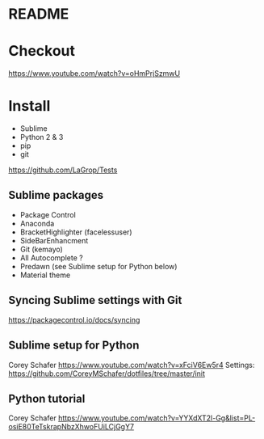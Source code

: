 # README

# Checkout
https://www.youtube.com/watch?v=oHmPrjSzmwU

# Install
- Sublime
- Python 2 & 3
- pip
- git

https://github.com/LaGrop/Tests


## Sublime packages
- Package Control
- Anaconda
- BracketHighlighter (facelessuser)
- SideBarEnhancment
- Git (kemayo)
- All Autocomplete ?
- Predawn (see Sublime setup for Python below)
- Material theme

## Syncing Sublime settings with Git
https://packagecontrol.io/docs/syncing

## Sublime setup for Python
Corey Schafer
https://www.youtube.com/watch?v=xFciV6Ew5r4
Settings:
https://github.com/CoreyMSchafer/dotfiles/tree/master/init

## Python tutorial
Corey Schafer
https://www.youtube.com/watch?v=YYXdXT2l-Gg&list=PL-osiE80TeTskrapNbzXhwoFUiLCjGgY7
